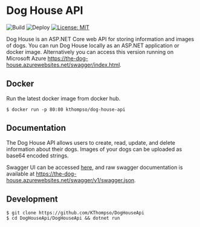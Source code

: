 # Dog House API
![Build](https://github.com/KThompso/DogHouseApi/workflows/Build/badge.svg?branch=master)
![Deploy](https://github.com/KThompso/DogHouseApi/workflows/Deploy/badge.svg?branch=master)
[![License: MIT](https://img.shields.io/badge/License-MIT-yellow.svg)](https://opensource.org/licenses/MIT)

Dog House is an ASP.NET Core web API for storing information and images of dogs.  You can run Dog House locally as an ASP.NET application or docker image.  Alternatively you can access this version running on Microsoft Azure <https://the-dog-house.azurewebsites.net/swagger/index.html>.

## Docker

Run the latest docker image from docker hub.

```
$ docker run -p 80:80 kthompso/dog-house-api
```

## Documentation

The Dog House API allows users to create, read, update, and delete information about their dogs.  Images of your dogs can be uploaded as base64 encoded strings.

Swagger UI can be accessed [here][swagger-ui], and raw swagger documentation is available at <https://the-dog-house.azurewebsites.net/swagger/v1/swagger.json>.

## Development

```
$ git clone https://github.com/KThompso/DogHouseApi
$ cd DogHouseApi/DogHouseApi && dotnet run
```


[dog-house-base]: https://the-dog-house.azurewebsites.net/api/v1/dogs
[swagger-ui]: https://the-dog-house.azurewebsites.net/swagger/index.html
[swagger-raw]: https://the-dog-house.azurewebsites.net/swagger/v1/swagger.json
